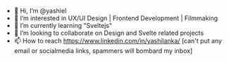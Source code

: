 - 👋 Hi, I’m @yashiel
- 👀 I’m interested in UX/UI Design | Frontend Development | Filmmaking
- 🌱 I’m currently learning "Sveltejs"
- 💞️ I’m looking to collaborate on Design and Svelte related projects
- 📫 How to reach https://www.linkedin.com/in/yashilanka/ [can't put any email or socialmedia links, spammers will bombard my inbox]

<!---
yashiel/yashiel is a ✨ special ✨ repository because its `README.md` (this file) appears on your GitHub profile.
You can click the Preview link to take a look at your changes.
--->
